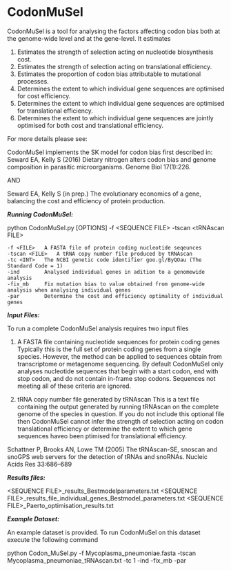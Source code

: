 # CodonMuSel
CodonMuSel is a tool for analysing the factors affecting codon bias both at the genome-wide level and at the gene-level. It estimates 

1) Estimates the strength of selection acting on nucleotide biosynthesis cost.
2) Estimates the strength of selection acting on translational efficiency.
3) Estimates the proportion of codon bias attributable to mutational processes.
4) Determines the extent to which individual gene sequences are optimised for cost efficiency.
5) Determines the extent to which individual gene sequences are optimised for translational efficiency.
6) Determines the extent to which individual gene sequences are jointly optimised for both cost and translational efficiency.

For more details please see:

CodonMuSel implements the SK model for codon bias first described in:
Seward EA, Kelly S (2016) Dietary nitrogen alters codon bias and genome composition in parasitic microorganisms. Genome Biol 17(1):226.

AND

Seward EA, Kelly S (in prep.) The evolutionary economics of a gene, balancing the cost and efficiency of protein production.

***Running CodonMuSel:***

python CodonMuSel.py [OPTIONS] -f \<SEQUENCE FILE\> -tscan \<tRNAscan FILE\>

	-f <FILE>	A FASTA file of protein coding nucleotide seqeunces
	-tscan <FILE>	A tRNA copy number file produced by tRNAscan
	-tc <INT>	The NCBI genetic code identifier goo.gl/ByQOau (The Standard Code = 1)
	-ind		Analysed individual genes in adition to a genomewide analysis
	-fix_mb		Fix mutation bias to value obtained from genome-wide analysis when analysing individual genes
	-par 		Determine the cost and efficiency optimality of individual genes

***Input Files:***

To run a complete CodonMuSel analysis requires two input files

1) A FASTA file containing nucleotide sequences for protein coding genes
Typically this is the full set of protein coding genes from a single species. However, the method can be applied to sequences obtain from transcriptome or metagenome sequencing. By default CodonMuSel only analyses nucleotide sequences that begin with a start codon, end with stop codon, and do not contain in-frame stop codons. Sequences not meeting all of these criteria are ignored.

2) tRNA copy number file generated by tRNAscan
This is a text file containing the output generated by running tRNAscan on the complete genome of the species in question. If you do not include this optional file then CodonMuSel cannot infer the strength of selection acting on codon translational efficiency or determine the extent to which gene sequences haveo been ptimised for translational efficiency.

Schattner P, Brooks AN, Lowe TM (2005) The tRNAscan-SE, snoscan and snoGPS web servers for the detection of tRNAs and snoRNAs. Nucleic Acids Res 33:686–689


***Results files:***

\<SEQUENCE FILE\>_results_Bestmodelparameters.txt
\<SEQUENCE FILE\>_results_file_individual_genes_Bestmodel_parameters.txt
\<SEQUENCE FILE\>_Paerto_optimisation_results.txt


***Example Dataset:***

An example dataset is provided. To run CodonMuSel on this dataset execute the following command

python Codon_MuSel.py -f Mycoplasma_pneumoniae.fasta -tscan Mycoplasma_pneumoniae_tRNAscan.txt -tc 1 -ind -fix_mb -par
